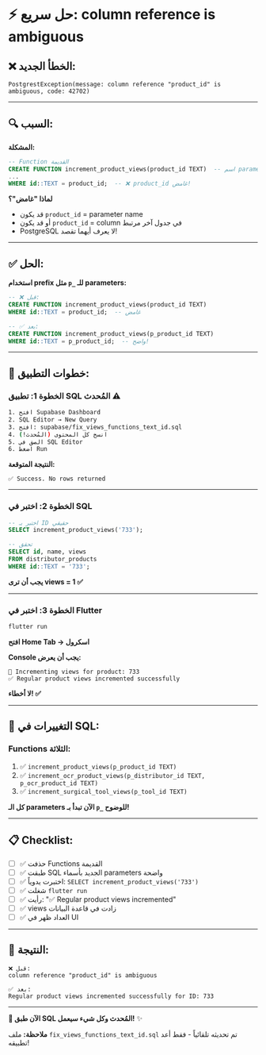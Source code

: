 # ⚡ حل سريع: column reference is ambiguous

## ❌ **الخطأ الجديد:**
```
PostgrestException(message: column reference "product_id" is ambiguous, code: 42702)
```

---

## 🔍 **السبب:**

**المشكلة:**
```sql
-- Function القديمة
CREATE FUNCTION increment_product_views(product_id TEXT)  -- اسم parameter
...
WHERE id::TEXT = product_id;  -- ❌ product_id غامض!
```

**لماذا "غامض"؟**
- قد يكون `product_id` = parameter name
- أو قد يكون `product_id` = column في جدول آخر مرتبط
- PostgreSQL لا يعرف أيهما تقصد!

---

## ✅ **الحل:**

**استخدام prefix مثل `p_` للـ parameters:**

```sql
-- ❌ قبل:
CREATE FUNCTION increment_product_views(product_id TEXT)
WHERE id::TEXT = product_id;  -- غامض

-- ✅ بعد:
CREATE FUNCTION increment_product_views(p_product_id TEXT)
WHERE id::TEXT = p_product_id;  -- واضح!
```

---

## 🚀 **خطوات التطبيق:**

### **الخطوة 1: تطبيق SQL المُحدث** ⚠️

```bash
1. افتح Supabase Dashboard
2. SQL Editor → New Query
3. افتح: supabase/fix_views_functions_text_id.sql
4. انسخ كل المحتوى (المُحدث!)
5. الصق في SQL Editor
6. اضغط Run
```

**النتيجة المتوقعة:**
```
✅ Success. No rows returned
```

---

### **الخطوة 2: اختبر في SQL**

```sql
-- اختبر بـ ID حقيقي
SELECT increment_product_views('733');

-- تحقق
SELECT id, name, views 
FROM distributor_products 
WHERE id::TEXT = '733';
```

**يجب أن ترى views = 1 ✅**

---

### **الخطوة 3: اختبر في Flutter**

```bash
flutter run
```

**افتح Home Tab → اسكرول**

**Console يجب أن يعرض:**
```
🔵 Incrementing views for product: 733
✅ Regular product views incremented successfully
```

**لا أخطاء! ✅**

---

## 🔧 **التغييرات في SQL:**

### **Functions الثلاثة:**

1. ✅ `increment_product_views(p_product_id TEXT)`
2. ✅ `increment_ocr_product_views(p_distributor_id TEXT, p_ocr_product_id TEXT)`
3. ✅ `increment_surgical_tool_views(p_tool_id TEXT)`

**كل الـ parameters الآن تبدأ بـ `p_` للوضوح!**

---

## 📋 **Checklist:**

- [ ] ✅ حذفت Functions القديمة
- [ ] ✅ طبقت SQL الجديد بأسماء parameters واضحة
- [ ] ✅ اختبرت يدوياً: `SELECT increment_product_views('733')`
- [ ] ✅ شغلت `flutter run`
- [ ] ✅ رأيت: "✅ Regular product views incremented"
- [ ] ✅ views زادت في قاعدة البيانات
- [ ] ✅ العداد ظهر في UI

---

## 🎯 **النتيجة:**

```
❌ قبل:
column reference "product_id" is ambiguous

✅ بعد:
Regular product views incremented successfully for ID: 733
```

---

**🚀 الآن طبق SQL المُحدث وكل شيء سيعمل!** ✨

**ملاحظة:** ملف `fix_views_functions_text_id.sql` تم تحديثه تلقائياً - فقط أعد تطبيقه!
